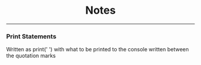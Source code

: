 <h1 style="text-align: center">Notes</h1>
<hr>

### Print Statements

Written as print(' ') with what to be printed to the console written between the quotation marks



